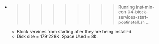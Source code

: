 * >>>>>>>>> Running inst-min-con-04-block-services-start-postinstall.sh ...
  * Block services from starting after they are being installed.
  * Disk size = 1791228K. Space Used = 8K.
